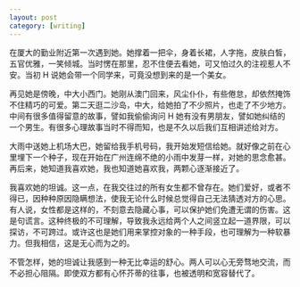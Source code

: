 ```yaml
---
layout: post
category: [writing]
---
```


在厦大的勤业附近第一次遇到她。她撑着一把伞，身着长裙，人字拖，皮肤白皙，五官优雅，一笑倾城。当时愣在那里，忍不住便去看她，可又怕过久的注视惹人不安。当初 H 说她会带一个同学来，可竟没想到来的是一个美女。

再见她是傍晚，中大小西门。她刚从澳门回来，风尘仆仆，有些倦怠，却依然掩饰不住精巧的可爱。第二天逛二沙岛，中大，给她拍了不少照片，也走了不少地方。中间有很多值得留意的故事，譬如我偷偷询问 H 她有没有男朋友，譬如她纠结的一个男生。有很多心理故事当时不得而知，也是不久以后我们互相讲述给对方。

大雨中送她上机场大巴，她留给我手机号码，我开始发短信给她。就好像之前在心里埋下一个种子，现在开始在广州连绵不绝的小雨中发芽一样，对她的思念愈甚。再后来，她知道我喜欢她，我也知道她喜欢我，两颗心逐渐接近了。

我喜欢她的坦诚。这一点，在我交往过的所有女生都不曾存在。她们爱好，或者不得已，因种种原因隐瞒想法，使我无论什么时候总觉得自己无法猜透对方的心思。有人说，女性都是这样的，不刻意去隐藏心事，可以保护她们免遭无谓的伤害。这是句谎言。这种终极的不可理解，导致我永远给两个人之间竖立起一道界限，可以探访，不可跨过。或许这也是她们用来掌控对象的一种手段，也可理解为一种软暴力。但我相信，这是无心而为之的。

不管怎样，她的坦诚让我感到一种无比幸运的舒心。两人可以心无旁骛地交流，而不必担心阻隔。即使双方都有心怀芥蒂的往事，也被透明和宽容替代了。
